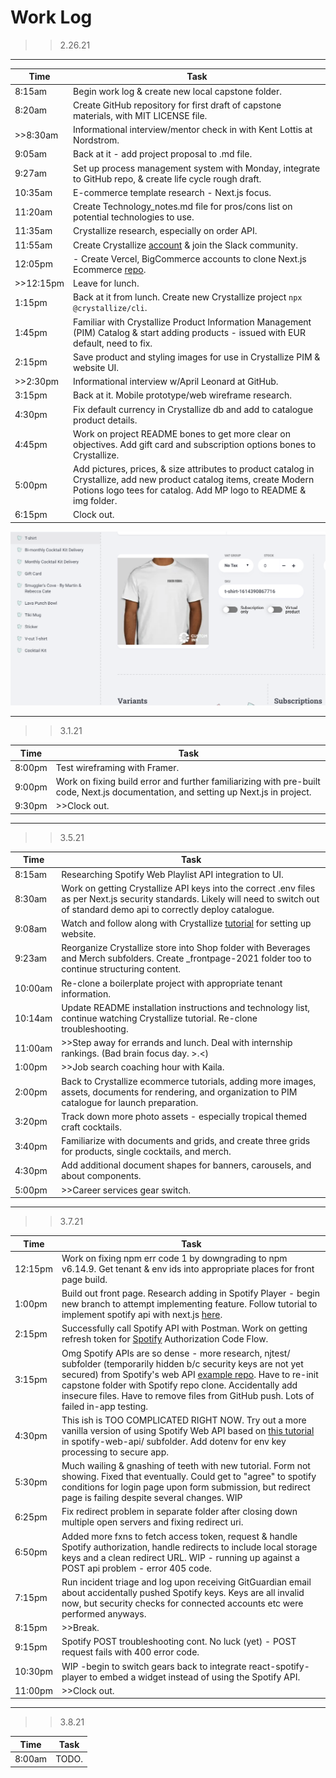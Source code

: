 # Work Log

>>2.26.21

---

|  Time 	|  Task 	|
|---	|---	|
|  8:15am 	|  Begin work log & create new local capstone folder. 	|
|  8:20am 	|  Create GitHub repository for first draft of capstone materials, with MIT LICENSE file. 	|
|  >>8:30am 	|  Informational interview/mentor check in with Kent Lottis at Nordstrom. 	|
|  9:05am 	|  Back at it - add project proposal to .md file.	|
|  9:27am 	|  Set up process management system with Monday, integrate to GitHub repo, & create life cycle rough draft. 	|
|  10:35am 	|  E-commerce template research - Next.js focus. 	|
|  11:20am 	|  Create Technology_notes.md file for pros/cons list on potential technologies to use. 	|
|  11:35am 	|  Crystallize research, especially on order API. 	|
|  11:55am 	|  Create Crystallize [account](https://pim.crystallize.com/) & join the Slack community.	|
|  12:05pm 	|  - Create Vercel, BigCommerce accounts to clone Next.js Ecommerce [repo](https://github.com/danitcodes/vercel-ecommerce/tree/master/pages/api/bigcommerce). 	|
|  >>12:15pm 	|  Leave for lunch.	|
|  1:15pm 	|  Back at it from lunch. Create new Crystallize project `npx @crystallize/cli`.	|
|  1:45pm 	|  Familiar with Crystallize Product Information Management (PIM) Catalog & start adding products - issued with EUR default, need to fix.	|
|  2:15pm 	|  Save product and styling images for use in Crystallize PIM & website UI.	|
|  >>2:30pm 	|  Informational interview w/April Leonard at GitHub.	|
|  3:15pm 	|  Back at it. Mobile prototype/web wireframe research.	|
|  4:30pm	|  Fix default currency in Crystallize db and add to catalogue product details.	|
|  4:45pm	|   Work on project README bones to get more clear on objectives. Add gift card and subscription options bones to Crystallize.	|
|  5:00pm	|   Add pictures, prices, & size attributes to product catalog in Crystallize, add new product catalog items, create Modern Potions logo tees for catalog. Add MP logo to README & img folder.	|
|  6:15pm	|   Clock out.	|

![End of Day Catalog Progress](img/EndOfDayCatalog_2.26.21.png)

---

>>3.1.21

|  Time 	|  Task 	|
|---	|---	|
|  8:00pm 	|  Test wireframing with Framer. 	|
|  9:00pm 	|  Work on fixing build error and further familiarizing with pre-built code, Next.js documentation, and setting up Next.js in project. 	|
|  9:30pm 	|  >>Clock out. 	|

---

>>3.5.21

|  Time 	|  Task 	|
|---	|---	|
|  8:15am 	|  Researching Spotify Web Playlist API integration to UI. 	|
|  8:30am 	|  Work on getting Crystallize API keys into the correct .env files as per Next.js security standards. Likely will need to switch out of standard demo api to correctly deploy catalogue. 	|
|  9:08am 	|  Watch and follow along with Crystallize [tutorial](https://www.youtube.com/watch?v=2ODHiq8yZjw&t=119s) for setting up website. 	|
|  9:23am 	|  Reorganize Crystallize store into Shop folder with Beverages and Merch subfolders. Create _frontpage-2021 folder too to continue structuring content.	|
|  10:00am 	|  Re-clone a boilerplate project with appropriate tenant information. 	|
|  10:14am 	|  Update README installation instructions and technology list, continue watching Crystallize tutorial. Re-clone troubleshooting. 	|
|  11:00am 	|  >>Step away for errands and lunch. Deal with internship rankings. (Bad brain focus day. >.<)	|
|  1:00pm 	|  >>Job search coaching hour with Kaila. 	|
|  2:00pm 	|  Back to Crystallize ecommerce tutorials, adding more images, assets, documents for rendering, and organization to PIM catalogue for launch preparation. 	|
|  3:20pm 	|  Track down more photo assets - especially tropical themed craft cocktails. 	|
|  3:40pm 	|  Familiarize with documents and grids, and create three grids for products, single cocktails, and merch. 	|
|  4:30pm 	|  Add additional document shapes for banners, carousels, and about components. 	|
|  5:00pm 	|  >>Career services gear switch. 	|

---

>>3.7.21

|  Time 	|  Task 	|
|---	|---	|
|  12:15pm 	|  Work on fixing npm err code 1 by downgrading to npm v6.14.9. Get tenant & env ids into appropriate places for front page build. 	|
|  1:00pm 	|  Build out front page. Research adding in Spotify Player - begin new branch to attempt implementing feature. Follow tutorial to implement spotify api with next.js [here](https://leerob.io/blog/spotify-api-nextjs).	|
|  2:15pm 	|  Successfully call Spotify API with Postman. Work on getting refresh token for [Spotify](https://developer.spotify.com/documentation/general/guides/authorization-guide/#list-of-scopes) Authorization Code Flow.	|
|  3:15pm 	|  Omg Spotify APIs are so dense - more research, njtest/ subfolder (temporarily hidden b/c security keys are not yet secured) from Spotify's web API [example repo](https://github.com/spotify/web-api-auth-examples). Have to re-init capstone folder with Spotify repo clone. Accidentally add insecure files. Have to remove files from GitHub push. Lots of failed in-app testing.	|
|  4:30pm 	|  This ish is TOO COMPLICATED RIGHT NOW. Try out a more vanilla version of using Spotify Web API based on [this tutorial](https://www.youtube.com/watch?v=1vR3m0HupGI) in spotify-web-api/ subfolder. Add dotenv for env key processing to secure app.	|
|  5:30pm 	|  Much wailing & gnashing of teeth with new tutorial. Form not showing. Fixed that eventually. Could get to "agree" to spotify conditions for login page upon form submission, but redirect page is failing despite several changes. WIP 	|
|  6:25pm 	|  Fix redirect problem in separate folder after closing down multiple open servers and fixing redirect uri. 	|
|  6:50pm 	|  Added more fxns to fetch access token, request & handle Spotify authorization, handle redirects to include local storage keys and a clean redirect URL. WIP - running up against a POST api problem - error 405 code. 	|
|  7:15pm 	|  Run incident triage and log upon receiving GitGuardian email about accidentally pushed Spotify keys. Keys are all invalid now, but security checks for connected accounts etc were performed anyways.	|
|  8:15pm 	|  >>Break.	|
|  9:15pm 	|  Spotify POST troubleshooting cont. No luck (yet) - POST request fails with 400 error code.	|
|  10:30pm 	|  WIP -begin to switch gears back to integrate react-spotify-player to embed a widget instead of using the Spotify API.	|
|  11:00pm 	|  >>Clock out.	|

---

>>3.8.21


|  Time 	|  Task 	|
|---	|---	|
|  8:00am 	|  TODO. 	|